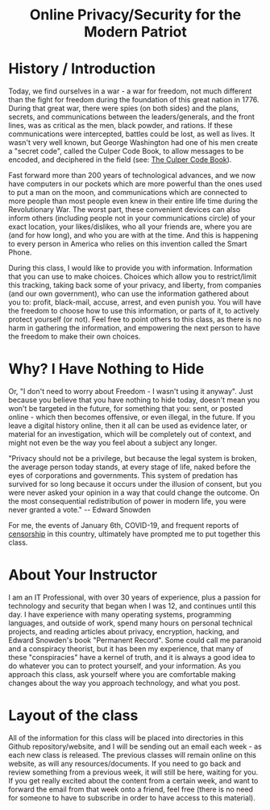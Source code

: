 <h1 align="center"> Online Privacy/Security for the Modern Patriot</h1>

# History / Introduction
Today, we find ourselves in a war - a war for freedom, not much different than the fight for freedom during the foundation of this great nation in 1776.  During that great war, there were spies (on both sides) and the plans, secrets, and communications between the leaders/generals, and the front lines, was as critical as the men, black powder, and rations.  If these communications were intercepted, battles could be lost, as well as lives.  It wasn't very well known, but George Washington had one of his men create a "secret code", called the Culper Code Book, to allow messages to be encoded, and deciphered in the field (see: <a href="https://www.mountvernon.org/george-washington/the-revolutionary-war/spying-and-espionage/the-culper-code-book">The Culper Code Book</A>).

Fast forward more than 200 years of technological advances, and we now have computers in our pockets which are more powerful than the ones used to put a man on the moon, and communications which are connected to more people than most people even knew in their entire life time during the Revolutionary War.  The worst part, these convenient devices can also inform others (including people not in your communications circle) of your exact location, your likes/dislikes, who all your friends are, where you are (and for how long), and who you are with at the time.  And this is happening to every person in America who relies on this invention called the Smart Phone. 

During this class, I would like to provide you with information.  Information that you can use to make choices.  Choices which allow you to restrict/limit this tracking, taking back some of your privacy, and liberty, from companies (and our own government), who can use the information gathered about you to: profit, black-mail, accuse, arrest, and even punish you.  You will have the freedom to choose how to use this information, or parts of it, to actively protect yourself (or not).  Feel free to point others to this class, as there is no harm in gathering the information, and empowering the next person to have the freedom to make their own choices.

# Why? I Have Nothing to Hide
Or, "I don't need to worry about Freedom - I wasn't using it anyway".  Just because you believe that you have nothing to hide today, doesn't mean you won't be targeted in the future, for something that you: sent, or posted online - which then becomes offensive, or even illegal, in the future.  If you leave a digital history online, then it all can be used as evidence later, or material for an investigation, which will be completely out of context, and might not even be the way you feel about a subject any longer. 

"Privacy should not be a privilege, but because the legal system is broken, the average person today stands, at every stage of life, naked before the eyes of corporations and governments. This system of predation has survived for so long because it occurs under the illusion of consent, but you were never asked your opinion in a way that could change the outcome. On the most consequential redistribution of power in modern life, you were never granted a vote." -- Edward Snowden

For me, the events of January 6th, COVID-19, and frequent reports of <A HREF="https://tv.gab.com/channel/officialamericafirst/view/the-total-end-of-a-free-6113d9951cff062f95f3d9e9">censorship</A> in this country, ultimately have prompted me to put together this class.

# About Your Instructor
I am an IT Professional, with over 30 years of experience, plus a passion for technology and security that began when I was 12, and continues until this day.  I have experience with many operating systems, programming languages, and outside of work, spend many hours on personal technical projects, and reading articles about privacy, encryption, hacking, and Edward Snowden's book "Permanent Record".  Some could call me paranoid and a conspiracy theorist, but it has been my experience, that many of these "conspiracies" have a kernel of truth, and it is always a good idea to do whatever you can to protect yourself, and your information.  As you approach this class, ask yourself where you are comfortable making changes about the way you approach technology, and what you post.


# Layout of the class
All of the information for this class will be placed into directories in this Github repository/website, and I will be sending out an email each week - as each new class is released.  The previous classes will remain online on this website, as will any resources/documents.  If you need to go back and review something from a previous week, it will still be here, waiting for you.  If you get really excited about the content from a certain week, and want to forward the email from that week onto a friend, feel free (there is no need for someone to have to subscribe in order to have access to this material).
